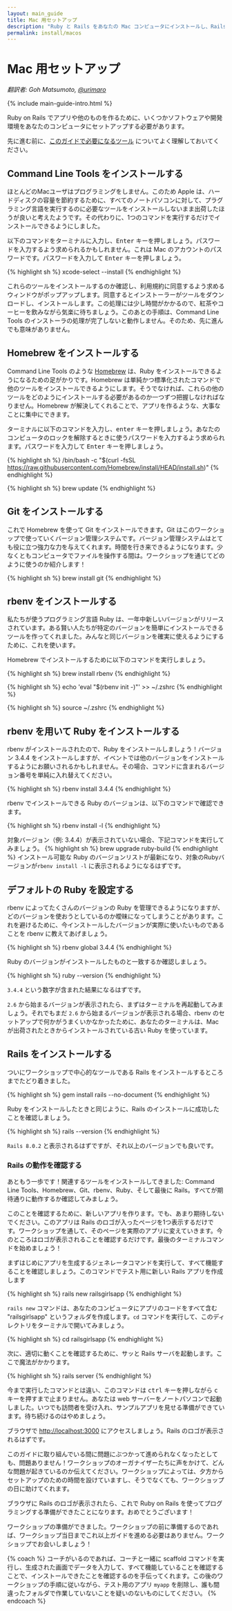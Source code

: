 ```yaml
---
layout: main_guide
title: Mac 用セットアップ
description: "Ruby と Rails をあなたの Mac コンピュータにインストールし、Rails Girls ワークショップの準備をしましょう。"
permalink: install/macos
---
```


# Mac 用セットアップ

*翻訳者: Goh Matsumoto, [@urimaro](https://twitter.com/urimaro)*

{% include main-guide-intro.html %}

Ruby on Rails でアプリや他のものを作るために、いくつかソフトウェアや開発環境をあなたのコンピュータにセットアップする必要があります。

<div class="help-notice">先に進む前に、<a href="/tools">このガイドで必要になるツール</a> についてよく理解しておいてください。</div>

## Command Line Tools をインストールする

ほとんどのMacユーザはプログラミングをしません。このため Apple は、ハードディスクの容量を節約するために、すべてのノートパソコンに対して、プラグラミング言語を実行するのに必要なツールをインストールしないまま出荷したほうが良いと考えたようです。その代わりに、1つのコマンドを実行するだけでインストールできるようにしました。

以下のコマンドをターミナルに入力し、<kbd>Enter</kbd> キーを押しましょう。パスワードを入力するよう求められるかもしれません。これは Mac のアカウントのパスワードです。パスワードを入力して <kbd>Enter</kbd> キーを押しましょう。

{% highlight sh %}
xcode-select --install
{% endhighlight %}

これらのツールをインストールするのか確認し、利用規約に同意するよう求めるウィンドウがポップアップします。同意するとインストーラーがツールをダウンロードし、インストールします。この処理には少し時間がかかるので、紅茶やコーヒーを飲みながら気楽に待ちましょう。このあとの手順は、Command Line Tools のインストーラの処理が完了しないと動作しません。そのため、先に進んでも意味がありません。

## Homebrew をインストールする

Command Line Tools のような [Homebrew](https://brew.sh/) は、Ruby をインストールできるようになるための足がかりです。Homebrew は単純かつ標準化されたコマンドで他のツールをインストールできるようにします。そうでなければ、これらの他のツールをどのようにインストールする必要があるのか一つずつ把握しなければなりません。Homebrew が解決してくれることで、アプリを作るような、大事なことに集中にできます。

ターミナルに以下のコマンドを入力し、<kbd>enter</kbd> キーを押しましょう。あなたのコンピュータのロックを解除するときに使うパスワードを入力するよう求められます。パスワードを入力して <kbd>Enter</kbd> キーを押しましょう。

{% highlight sh %}
/bin/bash -c "$(curl -fsSL https://raw.githubusercontent.com/Homebrew/install/HEAD/install.sh)"
{% endhighlight %}

{% highlight sh %}
brew update
{% endhighlight %}

## Git をインストールする

これで Homebrew を使って Git をインストールできます。Git はこのワークショップで使っていくバージョン管理システムです。バージョン管理システムはとても役に立つ強力な力を与えてくれます。時間を行き来できるようになります。少なくともコンピュータでファイルを操作する間は。ワークショップを通じてどのように使うのか紹介します！

{% highlight sh %}
brew install git
{% endhighlight %}

## rbenv をインストールする

私たちが使うプログラミング言語 Ruby は、一年中新しいバージョンがリリースされています。ある賢い人たちが特定のバージョンを簡単にインストールできるツールを作ってくれました。みんなと同じバージョンを確実に使えるようにするために、これを使います。

Homebrew でインストールするために以下のコマンドを実行しましょう。

{% highlight sh %}
brew install rbenv
{% endhighlight %}

{% highlight sh %}
echo 'eval "$(rbenv init -)"' >> ~/.zshrc
{% endhighlight %}

{% highlight sh %}
source ~/.zshrc
{% endhighlight %}

## rbenv を用いて Ruby をインストールする

rbenv がインストールされたので、Ruby をインストールしましょう！バージョン 3.4.4 をインストールしますが、イベントでは他のバージョンをインストールするようにお願いされるかもしれません。その場合、コマンドに含まれるバージョン番号を単純に入れ替えてください。

{% highlight sh %}
rbenv install 3.4.4
{% endhighlight %}

rbenv でインストールできる Ruby のバージョンは、以下のコマンドで確認できます。

{% highlight sh %}
rbenv install -l
{% endhighlight %}

対象バージョン（例: 3.4.4）が表示されていない場合、下記コマンドを実行してみましょう。
{% highlight sh %}
brew upgrade ruby-build
{% endhighlight %}
インストール可能な Ruby のバージョンリストが最新になり、対象のRubyバージョンが`rbenv install -l` に表示されるようになるはずです。

## デフォルトの Ruby を設定する

rbenv によってたくさんのバージョンの Ruby を管理できるようになりますが、どのバージョンを使おうとしているのか曖昧になってしまうことがあります。これを避けるために、今インストールしたバージョンが実際に使いたいものであることを rbenv に教えてあげましょう。

{% highlight sh %}
rbenv global 3.4.4
{% endhighlight %}

Ruby のバージョンがインストールしたものと一致するか確認しましょう。

{% highlight sh %}
ruby --version
{% endhighlight %}

`3.4.4` という数字が含まれた結果になるはずです。

`2.6` から始まるバージョンが表示されたら、まずはターミナルを再起動してみましょう。それでもまだ `2.6` から始まるバージョンが表示される場合、rbenv のセットアップで何かがうまくいかなかったために、あなたのターミナルは、Mac が出荷されたときからインストールされている古い Ruby を使っています。

## Rails をインストールする

ついにワークショップで中心的なツールである Rails をインストールするところまでたどり着きました。

{% highlight sh %}
gem install rails --no-document
{% endhighlight %}

Ruby をインストールしたときと同じように、Rails のインストールに成功したことを確認しましょう。

{% highlight sh %}
rails --version
{% endhighlight %}

`Rails 8.0.2` と表示されるはずですが、それ以上のバージョンでも良いです。

### Rails の動作を確認する

あともう一歩です！関連するツールをインストールしてきました: Command Line Tools、Homebrew、Git、rbenv、Ruby、そして最後に Rails。すべてが期待通りに動作するか確認してみましょう。

このことを確認するために、新しいアプリを作ります。でも、あまり期待しないでください。このアプリは Rails のロゴが入ったページを1つ表示するだけです。ワークショップを通して、そのページを実際のアプリに変えていきます。今のところはロゴが表示されることを確認するだけです。最後のターミナルコマンドを始めましょう！

まずはじめにアプリを生成するジェネレータコマンドを実行して、すべて機能することを確認しましょう。このコマンドでテスト用に新しい Rails アプリを作成します

{% highlight sh %}
rails new railsgirlsapp
{% endhighlight %}

`rails new` コマンドは、あなたのコンピュータにアプリのコードをすべて含む "railsgirlsapp" というフォルダを作成します。`cd` コマンドを実行して、このディレクトリをターミナルで開いてみましょう。

{% highlight sh %}
cd railsgirlsapp
{% endhighlight %}

次に、適切に動くことを確認するために、サッと Rails サーバを起動します。ここで魔法がかかります。

{% highlight sh %}
rails server
{% endhighlight %}

今まで実行したコマンドとは違い、このコマンドは  <kbd>ctrl</kbd> キーを押しながら <kbd>c</kbd> キーを押すまで止まりません。あなたは web サーバーをノートパソコンで起動しました。いつでも訪問者を受け入れ、サンプルアプリを見せる準備ができています。待ち続けるのはやめましょう。

ブラウザで <http://localhost:3000> にアクセスしましょう。Rails のロゴが表示されるはずです。

このガイドに取り組んでいる間に問題にぶつかって進められなくなったとしても、問題ありません！ワークショップのオーガナイザーたちに声をかけて、どんな問題が起きているのか伝えてください。ワークショップによっては、夕方からセットアップのための時間を設けていますし、そうでなくても、ワークショップの日に助けてくれます。

ブラウザに Rails のロゴが表示されたら、これで Ruby on Rails を使ってプログラミングする準備ができたことになります。おめでとうございます！

ワークショップの準備ができました。ワークショップの前に準備するのであれば、ワークショップ当日までこれ以上ガイドを進める必要はありません。ワークショップでお会いしましょう！

{% coach %}
コーチがいるのであれば、コーチと一緒に scaffold コマンドを実行し、生成された画面でデータを入力して、すべて機能していることを確認することで、インストールできたことを確認するのを手伝ってくれます。この後のワークショップの手順に従いながら、テスト用のアプリ `myapp` を削除し、誰も間違ったフォルダで作業していないことを疑いのないものにしてください。
{% endcoach %}
